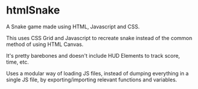 # htmlSnake
A Snake game made using HTML, Javascript and CSS.

This uses CSS Grid and Javascript to recreate snake instead of the common method of using HTML Canvas.

It's pretty barebones and doesn't include HUD Elements to track score, time, etc.

Uses a modular way of loading JS files, instead of dumping everything in a single JS file, by exporting/importing relevant functions and variables.